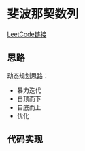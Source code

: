 # 斐波那契数列

[LeetCode链接](https://leetcode-cn.com/problems/fei-bo-na-qi-shu-lie-lcof/)

## 思路

动态规划思路：

- 暴力迭代
- 自顶而下
- 自底而上
- 优化

## 代码实现

````js
````

